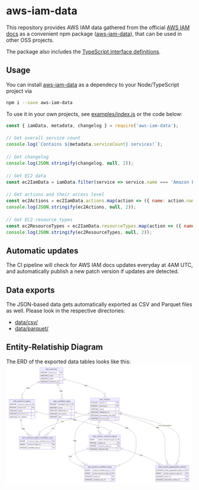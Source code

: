 # aws-iam-data
This repository provides AWS IAM data gathered from the official [AWS IAM docs](https://docs.aws.amazon.com/service-authorization/latest/reference/reference_policies_actions-resources-contextkeys.html) as a convenient npm package ([aws-iam-data](https://www.npmjs.com/package/aws-iam-data)), that can be used in other OSS projects.

The package also includes the [TypeScript interface definitions](src/awsIamData.d.ts).

## Usage
You can install [aws-iam-data](https://www.npmjs.com/package/aws-iam-data) as a dependecy to your Node/TypeScript project via 

```bash
npm i --save aws-iam-data
```

To use it in your own projects, see [examples/index.js](examples/index.js) or the code below:

```javascript
const { iamData, metadata, changelog } = require('aws-iam-data');

// Get overall service count
console.log(`Contains ${metadata.serviceCount} services!`);

// Get changelog
console.log(JSON.stringify(changelog, null, 2));

// Get EC2 data
const ec2IamData = iamData.filter(service => service.name === 'Amazon EC2')[0];

// Get actions and their access level
const ec2Actions = ec2IamData.actions.map(action => ({ name: action.name, accessLevel: action.accessLevel }));
console.log(JSON.stringify(ec2Actions, null, 2));

// Get EC2 resource types
const ec2ResourceTypes = ec2IamData.resourceTypes.map(action => ({ name: action.name, arnPattern: action.arnPattern }));
console.log(JSON.stringify(ec2ResourceTypes, null, 2));
```

## Automatic updates
The CI pipeline will check for AWS IAM docs updates everyday at 4AM UTC, and automatically publish a new patch version if updates are detected.


## Data exports
The JSON-based data gets automatically exported as CSV and Parquet files as well. Please look in the respective directories:

* [data/csv/](data/csv/)
* [data/parquet/](data/parquet/)

## Entity-Relatiship Diagram
The ERD of the exported data tables looks like this:
![ERD](docs/erd.png)
